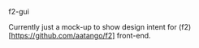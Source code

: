 f2-gui

Currently just a mock-up to show design intent for (f2)[https://github.com/aatango/f2] front-end.

<!-- TODO: Add screenshot -->
